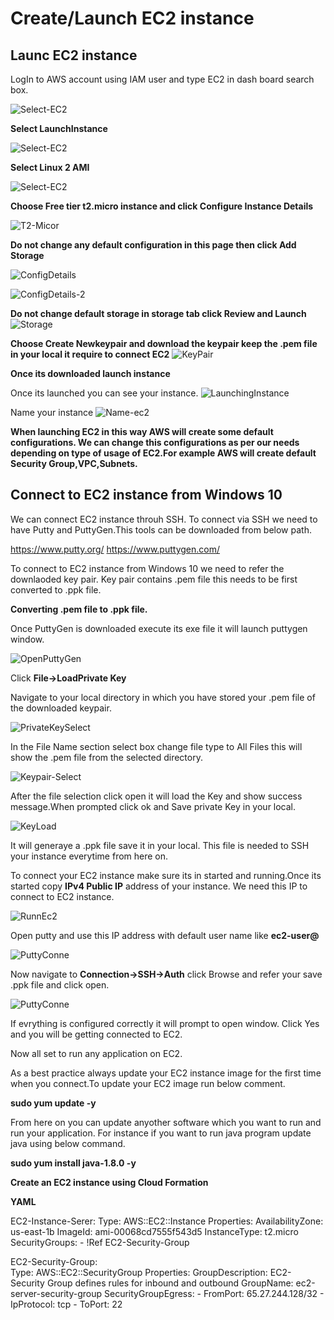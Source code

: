 # Create/Launch EC2 instance

## Launc EC2 instance
LogIn to AWS account using IAM user and type EC2 in dash board search box.

![Select-EC2](https://user-images.githubusercontent.com/50639924/65999377-457d8b80-e46b-11e9-8157-295d60cd2d41.PNG)

**Select LaunchInstance**

![Select-EC2](https://user-images.githubusercontent.com/50639924/65999470-78278400-e46b-11e9-85e1-4cd400e17213.PNG)

**Select Linux 2 AMI**

![Select-EC2](https://user-images.githubusercontent.com/50639924/65999588-ae650380-e46b-11e9-856d-3743c977b06a.PNG)

**Choose Free tier t2.micro instance and click Configure Instance Details**

![T2-Micor](https://user-images.githubusercontent.com/50639924/65999771-1287c780-e46c-11e9-811f-573083d6faf1.PNG)

**Do not change any default configuration in this page then  click Add Storage**

![ConfigDetails](https://user-images.githubusercontent.com/50639924/66000022-993ca480-e46c-11e9-9dd5-d47d50f2618e.PNG)

![ConfigDetails-2](https://user-images.githubusercontent.com/50639924/66000044-a3f73980-e46c-11e9-8b4f-c5bc5437f4bf.PNG)

**Do not change default storage in storage tab click Review and Launch**
![Storage](https://user-images.githubusercontent.com/50639924/66000240-03554980-e46d-11e9-97f4-53de97e67733.PNG)

**Choose Create Newkeypair and download the keypair keep the .pem file in your local it require to connect EC2** 
![KeyPair](https://user-images.githubusercontent.com/50639924/66000495-85de0900-e46d-11e9-9846-0a3a6e3e61ca.PNG)

**Once its downloaded launch instance**

Once its launched you can see your instance.
![LaunchingInstance](https://user-images.githubusercontent.com/50639924/66000790-2e8c6880-e46e-11e9-9b59-c164b2cec69c.PNG)

Name your instance
![Name-ec2](https://user-images.githubusercontent.com/50639924/66000973-8cb94b80-e46e-11e9-8632-e68f18528bb0.PNG)

<B>
When launching EC2 in this way AWS will create some default configurations. We can change this configurations as per our needs depending on type of usage of EC2.For example AWS will create default Security Group,VPC,Subnets.
</B>


## Connect to EC2 instance from Windows 10

We can connect EC2 instance throuh SSH. To connect via SSH we need to have Putty and PuttyGen.This tools can be
downloaded from below path.

https://www.putty.org/
https://www.puttygen.com/


To connect to EC2 instance from Windows 10 we need to refer the downlaoded key pair. Key pair contains .pem file this needs to be first converted to .ppk file.

<B>Converting .pem file to .ppk file. </B>

Once PuttyGen is downloaded execute its exe file it will launch puttygen window.

![OpenPuttyGen](https://user-images.githubusercontent.com/50639924/66003076-1f5be980-e473-11e9-965e-9435e397da46.PNG)

Click **File->LoadPrivate Key**

Navigate to your local directory in which you have stored your .pem file of the downloaded keypair.

![PrivateKeySelect](https://user-images.githubusercontent.com/50639924/66003286-a6a95d00-e473-11e9-94b6-a1b3e34a17a1.PNG)

In the File Name section select box change file type to All Files this will show the .pem file from the selected directory.

![Keypair-Select](https://user-images.githubusercontent.com/50639924/66003495-40710a00-e474-11e9-9010-7abfddaece59.PNG)

After the file selection click open it will load the Key and show success message.When prompted click ok and Save private Key in
your local.

![KeyLoad](https://user-images.githubusercontent.com/50639924/66003568-7adaa700-e474-11e9-913b-cdd8f0481fdf.PNG)

It will generaye a .ppk file save it in your local. This file is needed to SSH your instance everytime from here on.

To connect your EC2 instance make sure its in started and running.Once its started copy **IPv4 Public IP** address of your instance. We need this IP to connect to EC2 instance.

![RunnEc2](https://user-images.githubusercontent.com/50639924/66121134-71ebf180-e5aa-11e9-9f60-1e3b166733f6.PNG)

Open putty and use this IP address with default user name like <B>ec2-user@<IPv4 Public IP></B>

![PuttyConne](https://user-images.githubusercontent.com/50639924/66121338-f0489380-e5aa-11e9-84ce-653507b8cfb8.PNG)

Now navigate to <B>Connection->SSH->Auth</B> click Browse and refer your save .ppk file and click open.

![PuttyConne](https://user-images.githubusercontent.com/50639924/66121861-29353800-e5ac-11e9-82aa-bafd1ec18f4f.PNG)

If evrything is configured correctly it will prompt to open window. Click Yes and you will be getting connected to EC2.

Now all set to run any application on EC2.

As a best practice always update your EC2 instance image for the first time when you connect.To update your EC2 image run below comment.

<B>sudo yum update -y </B>

From here on you can update anyother software which you want to run and run your application. For instance if you want to run java program update java using below command.

<B>sudo yum install java-1.8.0 -y</B>

**Create an EC2 instance using Cloud Formation**

**YAML**

EC2-Instance-Serer:
Type: AWS::EC2::Instance
Properties: 
  AvailabilityZone: us-east-1b
  ImageId: ami-00068cd7555f543d5
  InstanceType: t2.micro
  SecurityGroups: 
    - !Ref EC2-Security-Group
   
EC2-Security-Group:   
Type: AWS::EC2::SecurityGroup
Properties: 
  GroupDescription: EC2-Security Group defines rules for inbound and outbound
  GroupName: ec2-server-security-group
  SecurityGroupEgress: 
    - FromPort: 65.27.244.128/32
    - IpProtocol: tcp
    - ToPort: 22
